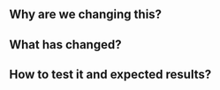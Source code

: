 <!---
Provide a short summary in the Title above. Examples of good PR titles:
* "Feature: "
* "Fix: "
* "Update: "
-->

## Why are we changing this?

<!---
- What is the motiviation, why do we need to make this change?
-->

## What has changed?

<!---
- You know the ins and out of the code, the reviewer might not.
- Add any specific implementation details or anything non-obvious that a reviewer should look out for.
-->

## How to test it and expected results?

<!---
- Make it easy to test, give explicit step-by-step instructions, e.g. commands, screenshots and/or videos of what to do.
- Make it obvious it works, include screenshots or pastes of output so it's clear what the reviewer should expect.
-->
